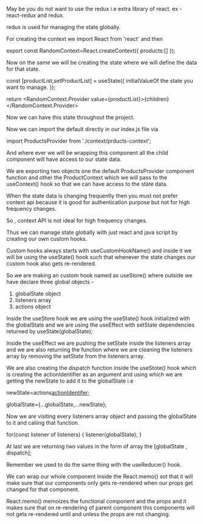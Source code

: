 May be you do not want to use the redux i.e extra library of react. ex - react-redux and redux.

redux is used for managing the state globally.

For creating the context we import React from 'react' and then

export const RandomContext=React.createContext({
products:[]
});

Now on the same we will be creating the state where we will define the data for that state.

const [productList,setProductList] = useState({
initialValueOf the state you want to manage.
});

return <RandomContext.Provider value={productList}>{children}</RandomContext.Provider>

Now we can have this state throughout the project.

Now we can import the default directly in our index.js file via

import ProductsProvider from './context/prducts-context';

And where ever we will be wrapping this component all the child component will have access to our state data.

We are exporting two objects one the default ProductsProvider component function and other the ProductContext which we will pass to the useContext() hook so that we can have access to the state data.

When the state data is changing frequently then you must not prefer context api because it is good for authentication purpose but not for high frequency changes.

So , context API is not ideal for high frequency changes.

Thus we can manage state globally with just react and java script by creating our own custom hooks.

Custom hooks always starts with useCustomHookName() and inside it we will be using the useState() hook such that whenever the state changes our custom hook also gets re-rendered.

So we are making an custom hook named as useStore() where outside we have declare three global objects -

1. globalState object
2. listeners array
3. actions object

Inside the useStore hook we are using the useState() hook initialized with the globalState and we are using the useEffect with setState dependencies returned by useState(globalState);

Inside the useEffect we are pushing the setState inside the listeners array and we are also returning the function where we are cleaning the listeners array by removing the setState from the listeners array.

We are also creating the dispatch function inside the useStote() hook which is creating the actionIdentifier as an argument and using which we are getting the newState to add it to the globalState i.e

newState=actions[actionIdentifer](globalState);

globalState={...globalState,...newState};

Now we are visiting every listeners array object and passing the globalState to it and caliing that function.

for(const listener of listeners)
{
listener(globalState);
}

At last we are returning two values in the form of array the [globalState , dispatch];

Remember we used to do the same thing with the useReducer() hook.

We can wrap our whole component inside the React.memo() sot that it will make sure that our components only gets re-rendered when our props get changed for that component.

React.memo() memoizes the functional component and the props and it makes sure that on re-rendering of parent component this components will not gets re-rendered until and unless the props are not changing.
